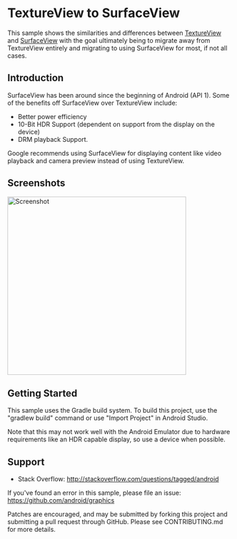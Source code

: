 
TextureView to SurfaceView
===================================

This sample shows the similarities and differences between [TextureView][1] and [SurfaceView][2] 
with the goal ultimately being to migrate away from TextureView entirely and migrating to using 
SurfaceView for most, if not all cases.

[1]: https://developer.android.com/reference/android/view/TextureView
[2]: https://developer.android.com/reference/android/view/SurfaceView

Introduction
------------

SurfaceView has been around since the beginning of Android (API 1). Some of the benefits off 
SurfaceView over TextureView include:

* Better power efficiency
* 10-Bit HDR Support (dependent on support from the display on the device)
* DRM playback Support.

Google recommends using SurfaceView for displaying content like video playback and camera preview 
instead of using TextureView.

Screenshots
-------------

<img src="screenshots/sample.png" height="400" alt="Screenshot"/>

Getting Started
---------------

This sample uses the Gradle build system. To build this project, use the
"gradlew build" command or use "Import Project" in Android Studio.

Note that this may not work well with the Android Emulator due to hardware requirements like an HDR
capable display, so use a device when possible.

Support
-------

- Stack Overflow: http://stackoverflow.com/questions/tagged/android

If you've found an error in this sample, please file an issue:
https://github.com/android/graphics

Patches are encouraged, and may be submitted by forking this project and
submitting a pull request through GitHub. Please see CONTRIBUTING.md for more details.
